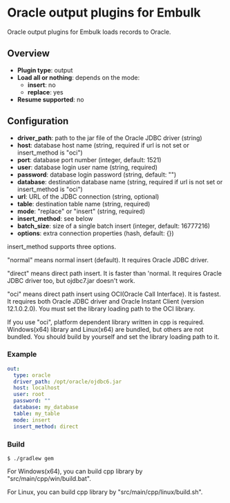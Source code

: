 # Oracle output plugins for Embulk

Oracle output plugins for Embulk loads records to Oracle.

## Overview

* **Plugin type**: output
* **Load all or nothing**: depends on the mode:
  * **insert**: no
  * **replace**: yes
* **Resume supported**: no

## Configuration

- **driver_path**: path to the jar file of the Oracle JDBC driver (string)
- **host**: database host name (string, required if url is not set or insert_method is "oci")
- **port**: database port number (integer, default: 1521)
- **user**: database login user name (string, required)
- **password**: database login password (string, default: "")
- **database**: destination database name (string, required if url is not set or insert_method is "oci")
- **url**: URL of the JDBC connection (string, optional)
- **table**: destination table name (string, required)
- **mode**: "replace" or "insert" (string, required)
- **insert_method**: see below
- **batch_size**: size of a single batch insert (integer, default: 16777216)
- **options**: extra connection properties (hash, default: {})

insert_method supports three options.

"normal" means normal insert (default). It requires Oracle JDBC driver.

"direct" means direct path insert. It is faster than 'normal.
It requires Oracle JDBC driver too, but ojdbc7.jar doesn't work.

"oci" means direct path insert using OCI(Oracle Call Interface). It is fastest.
It requires both Oracle JDBC driver and Oracle Instant Client (version 12.1.0.2.0).
You must set the library loading path to the OCI library.

If you use "oci", platform dependent library written in cpp is required.
Windows(x64) library and Linux(x64) are bundled, but others are not bundled.
You should build by yourself and set the library loading path to it.


### Example

```yaml
out:
  type: oracle
  driver_path: /opt/oracle/ojdbc6.jar
  host: localhost
  user: root
  password: ""
  database: my_database
  table: my_table
  mode: insert
  insert_method: direct
```

### Build

```
$ ./gradlew gem
```

For Windows(x64), you can build cpp library by "src/main/cpp/win/build.bat".

For Linux, you can build cpp library by "src/main/cpp/linux/build.sh".
